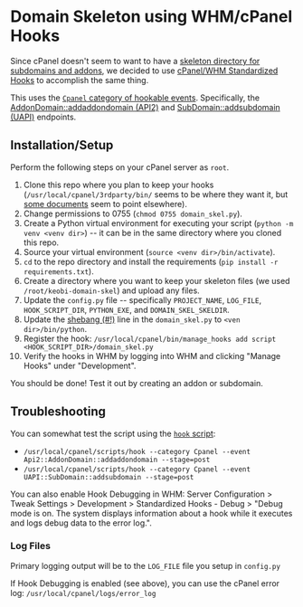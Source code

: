 # Domain Skeleton using WHM/cPanel Hooks

Since cPanel doesn't seem to want to have a [skeleton directory for subdomains and addons](https://features.cpanel.net/topic/skeleton-directory-for-addon-and-sub-domains), we decided to use [cPanel/WHM Standardized Hooks](https://documentation.cpanel.net/display/DD/Guide+to+Standardized+Hooks) to accomplish the same thing.

This uses the [`Cpanel` category of hookable events](https://documentation.cpanel.net/display/DD/Guide+to+Standardized+Hooks+-+Cpanel+Functions). Specifically, the  [AddonDomain::addaddondomain (API2)](https://documentation.cpanel.net/display/DD/cPanel+API+2+Functions+-+AddonDomain%3A%3Aaddaddondomain) and [SubDomain::addsubdomain (UAPI)](https://documentation.cpanel.net/display/DD/UAPI+Functions+-+SubDomain%3A%3Aaddsubdomain) endpoints.

## Installation/Setup

Perform the following steps on your cPanel server as `root`.

1. Clone this repo where you plan to keep your hooks (`/usr/local/cpanel/3rdparty/bin/` seems to be where they want it, but [some documents](https://documentation.cpanel.net/display/DD/Guide+to+Standardized+Hooks+-+The+describe%28%29+Method) seem to point elsewhere).
2. Change permissions to 0755 (`chmod 0755 domain_skel.py`).
3. Create a Python virtual environment for executing your script (`python -m venv <venv dir>`) -- it can be in the same directory where you cloned this repo.
4. Source your virtual environment (`source <venv dir>/bin/activate`).
5. `cd` to the repo directory and install the requirements (`pip install -r requirements.txt`).
6. Create a directory where you want to keep your skeleton files (we used `/root/keobi-domain-skel`) and upload any files.
7. Update the `config.py` file -- specifically `PROJECT_NAME`, `LOG_FILE`, `HOOK_SCRIPT_DIR`, `PYTHON_EXE`, and `DOMAIN_SKEL_SKELDIR`.
8. Update the [shebang (#!)](https://en.wikipedia.org/wiki/Shebang_(Unix)) line in the `domain_skel.py` to `<ven dir>/bin/python`.
9. Register the hook: `/usr/local/cpanel/bin/manage_hooks add script <HOOK_SCRIPT_DIR>/domain_skel.py`
10. Verify the hooks in WHM by logging into WHM and clicking "Manage Hooks" under "Development".

You should be done! Test it out by creating an addon or subdomain.

## Troubleshooting

You can somewhat test the script using the [`hook` script](https://docs.cpanel.net/whm/scripts/the-hook-script/):
* `/usr/local/cpanel/scripts/hook --category Cpanel --event Api2::AddonDomain::addaddondomain --stage=post`
* `/usr/local/cpanel/scripts/hook --category Cpanel --event UAPI::SubDomain::addsubdomain --stage=post`

You can also enable Hook Debugging in WHM:
Server Configuration > Tweak Settings > Development > Standardized Hooks - Debug > "Debug mode is on. The system displays information about a hook while it executes and logs debug data to the error log.".

### Log Files

Primary logging output will be to the `LOG_FILE` file you setup in `config.py`

If Hook Debugging is enabled (see above), you can use the cPanel error log: `/usr/local/cpanel/logs/error_log`
